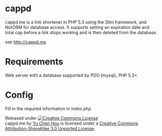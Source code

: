 cappd
=====

cappd.me is a link shortener in PHP 5.3 using the Slim framework, and NotORM for database access. It supports setting an
expiration date and total cap before a link stops working and is then deleted from the database.

see http://cappd.me

Requirements
====
Web server with a database supported by PDO (mysql), PHP 5.3+.

Config
====
Fill in the required information in index.php

Released under
<a rel="license" href="http://creativecommons.org/licenses/by-sa/3.0/deed.en_US"><img alt="Creative Commons License" style="border-width:0" src="http://i.creativecommons.org/l/by-sa/3.0/88x31.png" /></a><br /><span xmlns:dct="http://purl.org/dc/terms/" property="dct:title">cappd.me</span> by <a xmlns:cc="http://creativecommons.org/ns#" href="https://github.com/icechen1/cappd/" property="cc:attributionName" rel="cc:attributionURL">Yu Chen Hou</a> is licensed under a <a rel="license" href="http://creativecommons.org/licenses/by-sa/3.0/deed.en_US">Creative Commons Attribution-ShareAlike 3.0 Unported License</a>.
